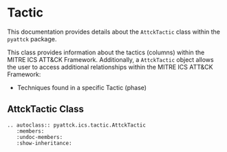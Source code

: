 # Tactic

This documentation provides details about the `AttckTactic` class within the `pyattck` package.

This class provides information about the tactics (columns) within the MITRE ICS ATT&CK Framework.  Additionally, a `AttckTactic` object allows the user to access additional relationships within the MITRE ICS ATT&CK Framework:

* Techniques found in a specific Tactic (phase)

## AttckTactic Class

```eval_rst
.. autoclass:: pyattck.ics.tactic.AttckTactic
   :members:
   :undoc-members:
   :show-inheritance:
```